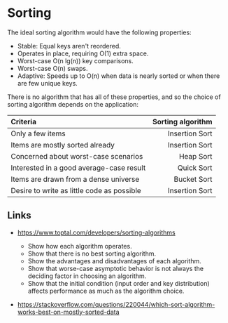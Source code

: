 
# Sorting

The ideal sorting algorithm would have the following properties:

* Stable: Equal keys aren't reordered.
* Operates in place, requiring O(1) extra space.
* Worst-case O(n lg(n)) key comparisons.
* Worst-case O(n) swaps.
* Adaptive: Speeds up to O(n) when data is nearly sorted or when there are few unique keys.

There is no algorithm that has all of these properties, and so the choice of sorting algorithm depends on the application:

| Criteria                                   | Sorting algorithm |
|:-------------------------------------------|------------------:|
| Only a few items                           |    Insertion Sort |
| Items are mostly sorted already            |    Insertion Sort |
| Concerned about worst-case scenarios       |         Heap Sort |
| Interested in a good average-case result   |        Quick Sort |
| Items are drawn from a dense universe      |       Bucket Sort |
| Desire to write as little code as possible |    Insertion Sort |

## Links

* https://www.toptal.com/developers/sorting-algorithms

    - Show how each algorithm operates.
    - Show that there is no best sorting algorithm.
    - Show the advantages and disadvantages of each algorithm.
    - Show that worse-case asymptotic behavior is not always the deciding factor in choosing an algorithm.
    - Show that the initial condition (input order and key distribution) affects performance as much as the algorithm choice.

* https://stackoverflow.com/questions/220044/which-sort-algorithm-works-best-on-mostly-sorted-data
